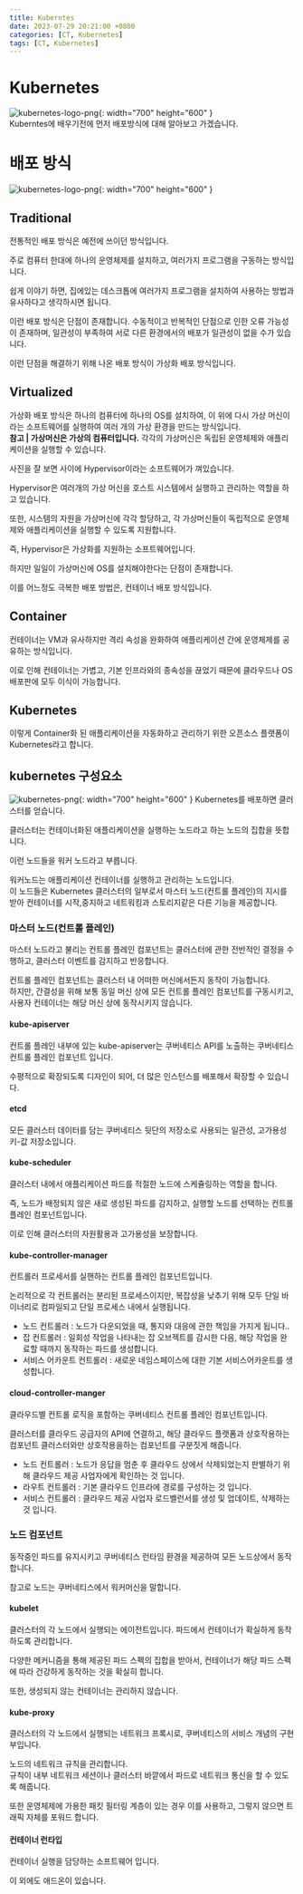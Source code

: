 ```yaml
---
title: Kuberntes
date: 2023-07-29 20:21:00 +0800
categories: [CT, Kubernetes]
tags: [CT, Kubernetes]
---
```

# Kubernetes
 ![kubernetes-logo-png](/assets/img/kubernetes/kubernetes-logo.png){: width="700" height="600" }<br/>
 Kuberntes에 배우기전에 먼저 배포방식에 대해 알아보고 가겠습니다.

# 배포 방식
 ![kubernetes-logo-png](/assets/img/kubernetes/deployment.png){: width="700" height="600" }<br/>

## Traditional
 전통적인 배포 방식은 예전에 쓰이던 방식입니다.  

 주로 컴퓨터 한대에 하나의 운영체제를 설치하고, 여러가지 프로그램을 구동하는 방식입니다.  

 쉽게 이야기 하면, 집에있는 데스크톱에 여러가지 프로그램을 설치하여 사용하는 방법과 유사하다고 생각하시면 됩니다.

 이런 배포 방식은 단점이 존재합니다. 
 수동적이고 반복적인 단점으로 인한 오류 가능성이 존재하며, 일관성이 부족하여 서로 다른 환경에서의 배포가 일관성이 없을 수가 있습니다.

 이런 단점을 해결하기 위해 나온 배포 방식이 가상화 배포 방식입니다.

## Virtualized
 가상화 배포 방식은 하나의 컴퓨터에 하나의 OS를  설치하여, 이 위에 다시 가상 머신이라는  소프트웨어를 실행하여 여러 개의 가상 환경을  만드는 방식입니다.  
 **참고 | 가상머신은 가상의 컴퓨터입니다.**
 각각의 가상머신은 독립된 운영체제와  애플리케이션을 실행할 수 있습니다.

 사진을 잘 보면 사이에 Hypervisor이라는 소프트웨어가 껴있습니다.

 Hypervisor은 여러개의 가상 머신을 호스트 시스템에서 실행하고 관리하는 역할을 하고 있습니다.  

 또한, 시스템의 자원을 가상머신에 각각 할당하고, 각 가상머신들이 독립적으로 운영체제와 애플리케이션을 실행할 수 있도록 지원합니다.

 즉, Hypervisor은 가상화를 지원하는 소프트웨어입니다.  

 하지만 일일이 가상머신에 OS를 설치해야한다는 단점이 존재합니다.  

 이를 어느정도 극복한 배포 방법은, 컨테이너 배포 방식입니다.
## Container
 컨테이너는 VM과 유사하지만 격리 속성을 완화하여 애플리케이션 간에 운영체제를 공유하는 방식입니다.  

 이로 인해 컨테이너는 가볍고, 기본 인프라와의 종속성을 끊었기 때문에 클라우드나 OS배포판에 모두 이식이 가능합니다. 

## Kubernetes
 이렇게 Container화 된 애플리케이션을 자동화하고 관리하기 위한 오픈소스 플랫폼이 Kubernetes라고 합니다.  

## kubernetes 구성요소
 ![kubernetes-png](/assets/img/kubernetes/Kubernetest.png){: width="700" height="600" }
 Kubernetes를 배포하면 클러스터를 얻습니다.  

 클러스터는 컨테이너화된 애플리케이션을 실행하는 노드라고 하는 노드의 집합을 뜻합니다.

 이런 노드들을 워커 노드라고 부릅니다.  

 워커노드는 애플리케이션 컨테이너를 실행하고 관리하는 노드입니다.  
 이 노드들은 Kubernetes 클러스터의 일부로서 마스터 노드(컨트롤 플레인)의 지시를 받아 컨테이너를 시작,중지하고 네트워킹과 스토리지같은 다른 기능을 제공합니다.  

### 마스터 노드(컨트롤 플레인)
 마스터 노드라고 불리는 컨트롤 플레인 컴포넌트는 클러스터에 관한 전반적인 결정을 수행하고, 클러스터 이벤트를 감지하고 반응합니다.  

 컨트롤 플레인 컴포넌트는 클러스터 내 어떠한 머신에서든지 동작이 가능합니다.  
 하지만, 간결성을 위해 보통 동일 머신 상에 모든 컨트롤 플레인 컴포넌트를 구동시키고, 사용자 컨테이너는 해당 머신 상에 동작시키지 않습니다.  

#### kube-apiserver
 컨트롤 플레인 내부에 있는 kube-apiserver는 쿠버네티스 API를 노출하는 쿠버네티스 컨트롤 플레인 컴포넌트 입니다.

 수평적으로 확장되도록 디자인이 되어, 더 많은 인스턴스를 배포해서 확장할 수 있습니다.  

#### etcd
 모든 클러스터 데이터를 담는 쿠버네티스 뒷단의 저장소로 사용되는 일관성, 고가용성 키-값 저장소입니다.  

#### kube-scheduler
 클러스터 내에서 애플리케이션 파드를 적절한 노드에 스케쥴링하는 역할을 합니다.

 즉, 노드가 배정되지 않은 새로 생성된 파드를 감지하고, 실행할 노드를 선택하는 컨트롤 플레인 컴포넌트입니다.

 이로 인해 클러스터의 자원활용과 고가용성을 보장합니다.  

#### kube-controller-manager
 컨트롤러 프로세서를 실핸하는 컨트롤 플레인 컴포넌트입니다.

 논리적으로 각 컨트롤러는 분리된 프로세스이지만, 복잡성을 낮추기 위해 모두 단일 바이너리로 컴파일되고 단일 프로세스 내에서 실행됩니다.

 - 노드 컨트롤러 : 노드가 다운되었을 때, 통지와 대응에 관한 책임을 가지게 됩니다..
 - 잡 컨트롤러 : 일회성 작업을 나타내는 잡 오브젝트를 감시한 다음, 해당 작업을 완료할 때까지 동작하는 파드를 생성합니다.
 - 서비스 어카운트 컨트롤러 : 새로운 네임스페이스에 대한 기본 서비스어카운트를 생성합니다.

#### cloud-controller-manger
 클라우드별 컨트롤 로직을 포함하는 쿠버네티스 컨트롤 플레인 컴포넌트입니다. 

 클러스터를 클라우드 공급자의 API에 연결하고, 해당 클라우드 플랫폼과 상호작용하는 컴포넌트 클러스터와만 상호작용을하는 컴포넌트를 구분짓게 해줍니다.

 - 노드 컨트롤러 : 노드가 응답을 멈춘 후 클라우드 상에서 삭제되었는지 판별하기 위해 클라우드 제공 사업자에게 확인하는 것 입니다.
 - 라우트 컨트롤러 : 기본 클라우드 인프라에 경로를 구성하는 것 입니다.
 - 서비스 컨트롤러 : 클라우드 제공 사업자 로드벨런서를 생성 및 업데이트, 삭제하는 것 입니다.

### 노드 컴포넌트
 동작중인 파드를 유지시키고 쿠버네티스 런타임 환경을 제공하여 모든 노드상에서 동작합니다.

 참고로 노드는 쿠버네티스에서 워커머신을 말합니다.

#### kubelet
 클러스터의 각 노드에서 실행되는 에이전트입니다. 
 파드에서 컨테이너가 확실하게 동작하도록 관리합니다.

 다양한 메커니즘을 통해 제공된 파드 스펙의 집합을 받아서, 컨테이너가 해당 파드 스펙에 따라 건강하게 동작하는 것을 확실히 합니다.

 또한, 생성되지 않는 컨테이너는 관리하지 않습니다.

#### kube-proxy
 클러스터의 각 노드에서 실행되는 네트워크 프록시로, 쿠버네티스의 서비스 개념의 구현부입니다.  

 노드의 네트워크 규칙을 관리합니다.  
 규칙이 내부 네트워크 세션이나 클러스터 바깥에서 파드로 네트워크 통신을 할 수 있도록 해줍니다.  

 또한 운영체제에 가용한 패킷 필터링 계층이 있는 경우 이를 사용하고, 그렇지 않으면 트래픽 자체를 포워드 합니다.

#### 컨테이너 런타입
 컨테이너 실행을 담당하는 소프트웨어 입니다.

 이 외에도 애드온이 있습니다.